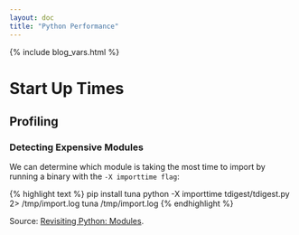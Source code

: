 ```yaml
---
layout: doc
title: "Python Performance"
---
```


{% include blog_vars.html %}

# Start Up Times

## Profiling

### Detecting Expensive Modules

We can determine which module is taking the most time to import by running a binary with the `-X importtime flag`:

{% highlight text %}
pip install tuna
python -X importtime tdigest/tdigest.py 2> /tmp/import.log
tuna /tmp/import.log
{% endhighlight %}

Source: [Revisiting Python: Modules]({{blog}}/_posts/2021-12-24-revisiting-python-modules.md).
